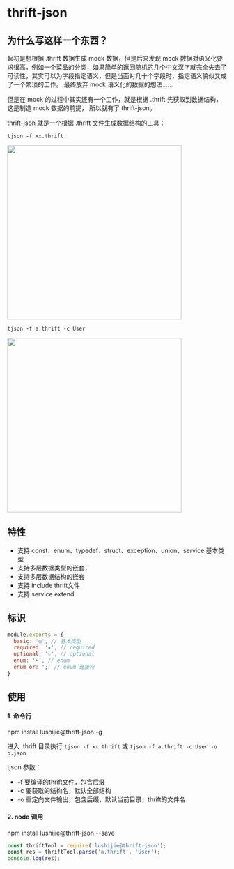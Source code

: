 # thrift-json

##  为什么写这样一个东西？

  起初是想根据 .thrift 数据生成 mock 数据，但是后来发现 mock 数据对语义化要求很高，例如一个菜品的分类，如果简单的返回随机的几个中文汉字就完全失去了可读性，其实可以为字段指定语义，但是当面对几十个字段时，指定语义貌似又成了一个繁琐的工作。
  最终放弃 mock 语义化的数据的想法......

  但是在 mock 的过程中其实还有一个工作，就是根据 .thrift 先获取到数据结构，这是制造 mock 数据的前提， 所以就有了 thrift-json。

  thrift-json 就是一个根据 .thrift 文件生成数据结构的工具：

`tjson -f xx.thrift`

<div>
  <img src="https://p1.meituan.net/travelcube/8b51c3be2a96410715ebd7cb0ae2a3e7333868.png" width="400">
</div>


`tjson -f a.thrift -c User`
<div>
  <img src="https://p0.meituan.net/travelcube/5612b6fc9ff31003fadddf47a161776f158521.png" width="400">
</div>



## 特性
  * 支持 const、enum、typedef、struct、exception、union、service 基本类型
  * 支持多层数据类型的嵌套，
  * 支持多层数据结构的嵌套
  * 支持 include thrift文件
  * 支持 service extend

## 标识

```js
module.exports = {
  basic: '◎', // 基本类型
  required: '★', // required
  optional: '☆', // optional
  enum: '➤', // enum
  enum_or: '⍮' // enum 连接符
}
```

## 使用
####  1. 命令行
npm install lushijie@thrift-json -g

进入 .thrift 目录执行
`tjson -f xx.thrift`
或
`tjson -f a.thrift -c User -o b.json`

tjson 参数：
* -f 要编译的thrift文件，包含后缀
* -c 要获取的结构名，默认全部结构
* -o 重定向文件输出，包含后缀，默认当前目录，thrift的文件名

#### 2. node 调用
npm install lushijie@thrift-json --save

```js
const thriftTool = require('lushijie@thrift-json');
const res = thriftTool.parse('a.thrift', 'User');
console.log(res);
```
